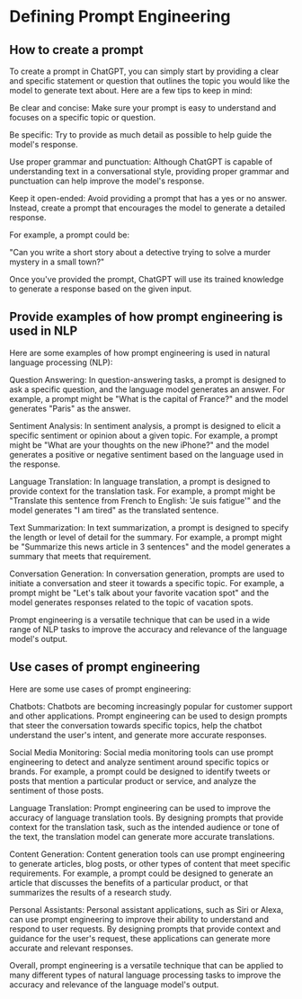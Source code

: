 # Defining Prompt Engineering

## How to create a prompt

To create a prompt in ChatGPT, you can simply start by providing a clear and specific statement or question that outlines the topic you would like the model to generate text about. Here are a few tips to keep in mind:

Be clear and concise: Make sure your prompt is easy to understand and focuses on a specific topic or question.

Be specific: Try to provide as much detail as possible to help guide the model's response.

Use proper grammar and punctuation: Although ChatGPT is capable of understanding text in a conversational style, providing proper grammar and punctuation can help improve the model's response.

Keep it open-ended: Avoid providing a prompt that has a yes or no answer. Instead, create a prompt that encourages the model to generate a detailed response.

For example, a prompt could be:

"Can you write a short story about a detective trying to solve a murder mystery in a small town?"

Once you've provided the prompt, ChatGPT will use its trained knowledge to generate a response based on the given input.

## Provide examples of how prompt engineering is used in NLP

Here are some examples of how prompt engineering is used in natural language processing (NLP):

Question Answering: In question-answering tasks, a prompt is designed to ask a specific question, and the language model generates an answer. For example, a prompt might be "What is the capital of France?" and the model generates "Paris" as the answer.

Sentiment Analysis: In sentiment analysis, a prompt is designed to elicit a specific sentiment or opinion about a given topic. For example, a prompt might be "What are your thoughts on the new iPhone?" and the model generates a positive or negative sentiment based on the language used in the response.

Language Translation: In language translation, a prompt is designed to provide context for the translation task. For example, a prompt might be "Translate this sentence from French to English: 'Je suis fatigue'" and the model generates "I am tired" as the translated sentence.

Text Summarization: In text summarization, a prompt is designed to specify the length or level of detail for the summary. For example, a prompt might be "Summarize this news article in 3 sentences" and the model generates a summary that meets that requirement.

Conversation Generation: In conversation generation, prompts are used to initiate a conversation and steer it towards a specific topic. For example, a prompt might be "Let's talk about your favorite vacation spot" and the model generates responses related to the topic of vacation spots.

Prompt engineering is a versatile technique that can be used in a wide range of NLP tasks to improve the accuracy and relevance of the language model's output.

## Use cases of prompt engineering

Here are some use cases of prompt engineering:

Chatbots: Chatbots are becoming increasingly popular for customer support and other applications. Prompt engineering can be used to design prompts that steer the conversation towards specific topics, help the chatbot understand the user's intent, and generate more accurate responses.

Social Media Monitoring: Social media monitoring tools can use prompt engineering to detect and analyze sentiment around specific topics or brands. For example, a prompt could be designed to identify tweets or posts that mention a particular product or service, and analyze the sentiment of those posts.

Language Translation: Prompt engineering can be used to improve the accuracy of language translation tools. By designing prompts that provide context for the translation task, such as the intended audience or tone of the text, the translation model can generate more accurate translations.

Content Generation: Content generation tools can use prompt engineering to generate articles, blog posts, or other types of content that meet specific requirements. For example, a prompt could be designed to generate an article that discusses the benefits of a particular product, or that summarizes the results of a research study.

Personal Assistants: Personal assistant applications, such as Siri or Alexa, can use prompt engineering to improve their ability to understand and respond to user requests. By designing prompts that provide context and guidance for the user's request, these applications can generate more accurate and relevant responses.

Overall, prompt engineering is a versatile technique that can be applied to many different types of natural language processing tasks to improve the accuracy and relevance of the language model's output.

